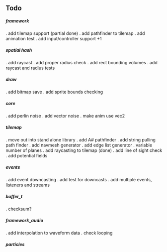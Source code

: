 ## Todo

##### framework
. add tilemap support (partial done)
. add pathfinder to tilemap
. add animation test
. add input/controller support +1

##### spatial hash
. add raycast
. add proper radius check
. add rect bounding volumes
. add raycast and radius tests

##### draw
. add bitmap save
. add sprite bounds checking

##### core
. add perlin noise
. add vector noise
. make anim use vec2

##### tilemap
. move out into stand alone library
. add A# pathfinder
. add string pulling path finder
. add navmesh generator
. add edge list generator
. variable number of planes
. add raycasting to tilemap (done)
. add line of sight check
. add potential fields

##### events
. add event downcasting
. add test for downcasts
. add multiple events, listeners and streams

##### buffer_t
. checksum?

##### framework_audio
. add interpolation to waveform data
. check looping

##### particles

